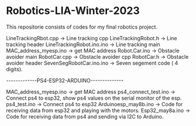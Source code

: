 # Robotics-LIA-Winter-2023
This repositorie consists of codes for my final robotics project. 

LineTrackingRbot.cpp -> Line tracking cpp
LineTrackingRobot.h ->  Line tracking header
LineTrackingRobot.ino.ino -> Line tracking main
MAC_address_myesp.ino -> get MAC address
Robot.Car.ino -> Obstacle avoider main
RobotCar.cpp -> Obstacle avoider cpp
RobotCar.h -> Obstacle avoider header
SevenSegRobotCar.ino.ino -> Seven segement code ( 4 digits). 

-------------PS4-ESP32-ARDUINO--------------

MAC_address_myesp.ino -> get MAC address
ps4_connect_test.ino -> Connect ps4 to esp32, show ps4 values on the serial monitor of the esp.
ps4_test.ino -> Connect ps4 to esp32
Arduinoesp_may8b.ino -> Code for receiving data from esp32 and playing with the motors. 
Esp32_may8a.ino -> Code for receiving data from ps4 and sending via I2C to Arduino.
